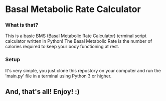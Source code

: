 # Basal Metabolic Rate Calculator
### What is that?
This is a basic BMS (Basal Metabolic Rate Calculator) terminal script calculator written in Python!
The Basal Metabolic Rate is the number of calories required to keep your body functioning at rest.

### Setup
It's very simple, you just clone this repostory on your computer and run the 'main.py' file in a terminal using Python 3 or higher.

## And, that's all! Enjoy! :)
